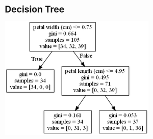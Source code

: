 # Decision Tree

![App Screenshot](https://github.com/ashah04-ysu/decisionTrees/blob/main/decision_tree.png?raw=true)
